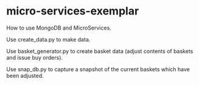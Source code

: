 # micro-services-exemplar
How to use MongoDB and MicroServices.

Use create_data.py to make data.

Use basket_generator.py to create basket data (adjust contents of baskets and issue buy orders).

Use snap_db.py to capture a snapshot of the current baskets which have been adjusted.

